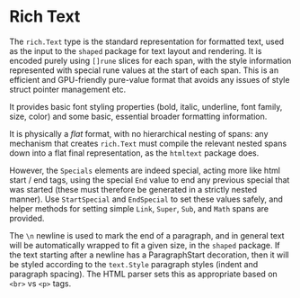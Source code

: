 # Rich Text

The `rich.Text` type is the standard representation for formatted text, used as the input to the `shaped` package for text layout and rendering. It is encoded purely using `[]rune` slices for each span, with the style information represented with special rune values at the start of each span. This is an efficient and GPU-friendly pure-value format that avoids any issues of style struct pointer management etc.

It provides basic font styling properties (bold, italic, underline, font family, size, color) and some basic, essential broader formatting information.

It is physically a _flat_ format, with no hierarchical nesting of spans: any mechanism that creates `rich.Text` must compile the relevant nested spans down into a flat final representation, as the `htmltext` package does.

However, the `Specials` elements are indeed special, acting more like html start / end tags, using the special `End` value to end any previous special that was started (these must therefore be generated in a strictly nested manner). Use `StartSpecial` and `EndSpecial` to set these values safely, and helper methods for setting simple `Link`, `Super`, `Sub`, and `Math` spans are provided.

The `\n` newline is used to mark the end of a paragraph, and in general text will be automatically wrapped to fit a given size, in the `shaped` package. If the text starting after a newline has a ParagraphStart decoration, then it will be styled according to the `text.Style` paragraph styles (indent and paragraph spacing). The HTML parser sets this as appropriate based on `<br>` vs `<p>` tags.

